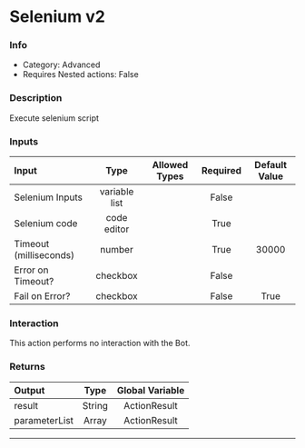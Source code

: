 # Selenium v2

### Info

- Category: Advanced
- Requires Nested actions: False


### Description
Execute selenium script


### Inputs

| Input | Type | Allowed Types | Required |  Default Value |
| :--- | :---: | :---: | :---: | :---: |
| Selenium Inputs | variable list |  | False |  |
| Selenium code | code editor |  | True |  |
| Timeout (milliseconds) | number |  | True | 30000 |
| Error on Timeout? | checkbox |  | False |  |
| Fail on Error? | checkbox |  | False | True |


### Interaction
This action performs no interaction with the Bot.

### Returns

| Output | Type | Global Variable |
| :--- | :---: | :---: |
| result | String | ActionResult |
| parameterList | Array | ActionResult |

---